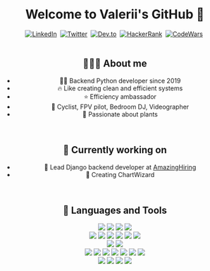 <dev align="center">
  <h1 align="center">Welcome to Valerii's GitHub 👋</h1>
  <div align="center">
    <a href="https://www.linkedin.com/in/valerik-bychkov-61b919124/"><img src="https://img.shields.io/badge/LinkedIn-0077B5?style=for-the-badge&logo=linkedin&logoColor=white" alt="LinkedIn" /></a>&nbsp;
    <a href="https://twitter.com/tweet_by_nobody"><img src="https://img.shields.io/badge/Twitter-1DA1F2?style=for-the-badge&logo=twitter&logoColor=white" alt="Twitter" /></a>&nbsp;
    <a href="https://dev.to/made_by_nobody"><img src="https://img.shields.io/badge/dev.to-0A0A0A?style=for-the-badge&logo=dev.to&logoColor=white" alt="Dev.to" /></a>&nbsp;
    <a href="https://hackerrank.com/mrNoBoDy1042"><img src="https://img.shields.io/badge/-Hackerrank-2EC866?style=for-the-badge&logo=HackerRank&logoColor=white" alt="HackerRank" /></a>&nbsp;
    <a href="https://www.codewars.com/users/made_by_nobody"><img src="https://img.shields.io/badge/Codewars-B1361E?style=for-the-badge&logo=Codewars&logoColor=white" alt="CodeWars" /></a>&nbsp;
  </div>
  <br>
  <h2 align="center">👨🏻‍💻 About me</h2>
  <ul>
    <li> 🙋🏻 Backend Python developer since 2019</li>
    <li> 🔥 Like creating clean and efficient systems</li>
    <li> ⭐ Efficiency ambassador</li>
    <li> 🚀 Cyclist, FPV pilot, Bedroom DJ, Videographer </li>
    <li> 🌱 Passionate about plants </li>
  </ul>
  <br>
  <h2 align="center"> 💼 Currently working on</h3>
  <ul>
    <li> 🔎 Lead Django backend developer at <a href="https://amazinghiring.com/">AmazingHiring</a></li>
    <li> 🧙 Creating ChartWizard</li>
  </ul>
  <br>
  <h2 align="center"> 🧰 Languages and Tools</h2>
  <div align="center">
    <img src="https://img.shields.io/badge/Python-3776AB?style=for-the-badge&logo=python&logoColor=white" />
    <img src="https://img.shields.io/badge/Django-092E20?style=for-the-badge&logo=django&logoColor=white" />
    <img src="https://img.shields.io/badge/FastApi-009485?style=for-the-badge&logo=fastapi&logoColor=white" />
    <img src="https://img.shields.io/badge/AIOHTTP-2B579A?style=for-the-badge&logo=AIOHTTP&logoColor=white" />
    <br>
    <img src="https://img.shields.io/badge/NGINX-009639?style=for-the-badge&logo=nginx&logoColor=white" />
    <img src="https://img.shields.io/badge/Gunicorn-499848?style=for-the-badge&logo=gunicorn&logoColor=white" />
    <img src="https://img.shields.io/badge/RabbitMQ-FF6600?style=for-the-badge&logo=rabbitmq&logoColor=white" />
    <img src="https://img.shields.io/badge/Celery-37814A?style=for-the-badge&logo=celery&logoColor=white" />
    <img src="https://img.shields.io/badge/Jupyter-F37626?style=for-the-badge&logo=jupyter&logoColor=white" />
    <img src="https://img.shields.io/badge/Pandas-150458?style=for-the-badge&logo=pandas&logoColor=white" />
    <br>
    <img src="https://img.shields.io/badge/PostgreSQL-316192?style=for-the-badge&logo=postgresql&logoColor=white" />
    <img src="https://img.shields.io/badge/Metabase-509EE3?style=for-the-badge&logo=metabase&logoColor=white" />
    <br>
    <img src="https://img.shields.io/badge/Jenkins-D24939?style=for-the-badge&logo=jenkins&logoColor=white" />
    <img src="https://img.shields.io/badge/CircleCI-343434?style=for-the-badge&logo=circleci&logoColor=white" />
    <img src="https://img.shields.io/badge/Sentry-362D59?style=for-the-badge&logo=sentry&logoColor=white" />
    <img src="https://img.shields.io/badge/GitHub-181717?style=for-the-badge&logo=github&logoColor=white" />
    <img src="https://img.shields.io/badge/Jira-0052CC?style=for-the-badge&logo=jira&logoColor=white" />
    <img src="https://img.shields.io/badge/Slack-4A154B?style=for-the-badge&logo=slack&logoColor=white" />
    <img src="https://img.shields.io/badge/Notion-000000?style=for-the-badge&logo=notion&logoColor=white" />
    <br>
    <img src="https://img.shields.io/badge/macOS-000000?style=for-the-badge&logo=macos&logoColor=white" />
    <img src="https://img.shields.io/badge/VSCode-007ACC?style=for-the-badge&logo=visualstudiocode&logoColor=white" />
    <img src="https://img.shields.io/badge/Iterm-000000?style=for-the-badge&logo=iterm2&logoColor=white" />
    <img src="https://img.shields.io/badge/Git-F05032?style=for-the-badge&logo=git&logoColor=white" />
  </div>
  
  
</div>
